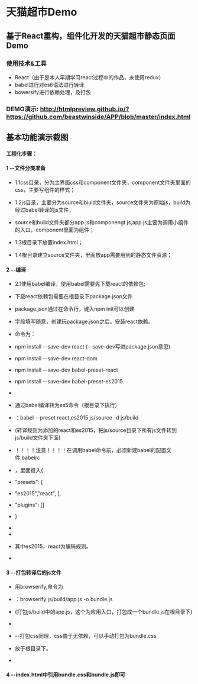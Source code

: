 #   天猫超市Demo
##  基于React重构，组件化开发的天猫超市静态页面Demo
### 使用技术&工具
+   React（由于是本人早期学习react过程中的作品，未使用redux）
+   babel进行对es6语法进行转译
+   bowersify进行依赖处理，及打包

###    DEMO演示: <http://htmlpreview.github.io/?https://github.com/beastwinside/APP/blob/master/index.html> 
##     基本功能演示截图


####    工程化步骤： 

####    1 --文件分类准备 

- 1.1css目录，分为主界面css和component文件夹，component文件夹里面的css，主要写组件的样式； 

- 1.2js目录，主要分为source和biuld文件夹，source文件夹为原始js，build为经过babel转译的js文件，
- source和build文件夹都分app.js和componengt.js,app.js主要为调用小组件的入口，component里面为组件； 

- 1.3根目录下放置index.html； 
- 1.4根目录建立source文件夹，里面放app需要用到的静态文件资源； 

####    2 --编译 

- 2.1使用babel编译，使用babel需要先下载react的依赖包; 

- 下载react依赖包需要在根目录下package.json文件 

- package.json通过在命令行，键入npm init可以创建 

- 字段填写随意，创建玩package.json之后。安装react依赖。 

- 命令为： 

- npm install --save-dev react (--save-dev写进package.json意思) 

- npm install --save-dev react-dom 

- npm install --save-dev babel-preset-react 

- npm install --save-dev babel-preset-es2015. 

- 

- 通过babel编译转为es5命令（根目录下执行） 

- ：babel --preset react,es2015 js/source -d js/build 

- (转译规则为添加的react和es2015，把js/source目录下所有js文件转到 js/build文件夹下面) 



- ！！！！注意！！！！在调用babel命令前，必须新建babel的配置文件.babelrc 

- ，里面键入{ 

- "presets": [ 

- "es2015","react", ], 

- "plugins": [] 

- } 

- 

- 

- 其中es2015，react为编码规则。 

- 

####    3 --打包转译后的js文件 

- 用browserify,命令为 

- ：browserify js/build/app.js -o bundle.js 

- (打包js/build中的app.js，这个为应用入口，打包成一个bundle.js在根目录下) 

- 

- --打包css同理，css由于无依赖，可以手动打包为bundle.css 

- 放于根目录下。 

- 

####    4 --index.html中引用bundle.css和bundle.js即可 


